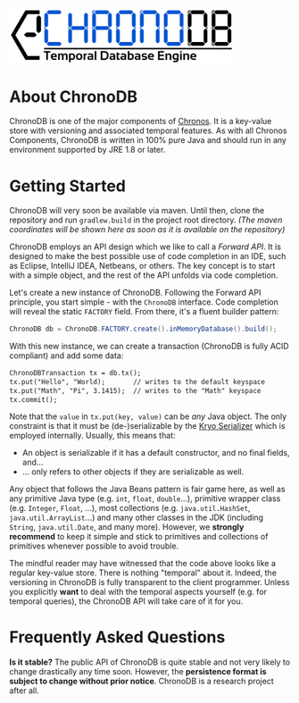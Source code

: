 <img src="https://github.com/MartinHaeusler/chronos/blob/master/readmeResources/chronoDBLogo.png" width="400">

About ChronoDB
==============

ChronoDB is one of the major components of [Chronos](https://github.com/MartinHaeusler/chronos). It is a key-value store with versioning and associated temporal features. As with all Chronos Components, ChronoDB is written in 100% pure Java and should run in any environment supported by JRE 1.8 or later.

Getting Started
===============

ChronoDB will very soon be available via maven. Until then, clone the repository and run `gradlew.build` in the project root directory.
*(The maven coordinates will be shown here as soon as it is available on the repository)*

ChronoDB employs an API design which we like to call a *Forward API*. It is designed to make the best possible use of code completion in an IDE, such as Eclipse, IntelliJ IDEA, Netbeans, or others. The key concept is to start with a simple object, and the rest of the API unfolds via code completion.

Let's create a new instance of ChronoDB. Following the Forward API principle, you start simple - with the `ChronoDB` interface. Code completion will reveal the static `FACTORY` field. From there, it's a fluent builder pattern:
   
   ```java
   ChronoDB db = ChronoDB.FACTORY.create().inMemoryDatabase().build();
   ```
    
With this new instance, we can create a transaction (ChronoDB is fully ACID compliant) and add some data:

    ChronoDBTransaction tx = db.tx();
    tx.put("Hello", "World);       // writes to the default keyspace
    tx.put("Math", "Pi", 3.1415);  // writes to the "Math" keyspace
    tx.commit();

Note that the `value` in `tx.put(key, value)` can be *any* Java object. The only constraint is that it must be (de-)serializable by the [Kryo Serializer](https://github.com/EsotericSoftware/kryo) which is employed internally. Usually, this means that:
 - An object is serializable if it has a default constructor, and no final fields, and...
 - ... only refers to other objects if they are serializable as well.

Any object that follows the Java Beans pattern is fair game here, as well as any primitive Java type (e.g. `int`, `float`, `double`...), primitive wrapper class (e.g. `Integer`, `Float`, ...), most collections (e.g. `java.util.HashSet`, `java.util.ArrayList`...) and many other classes in the JDK (including `String`, `java.util.Date`, and many more). However, we **strongly recommend** to keep it simple and stick to primitives and collections of primitives whenever possible to avoid trouble.

The mindful reader may have witnessed that the code above looks like a regular key-value store. There is nothing "temporal" about it. Indeed, the versioning in ChronoDB is fully transparent to the client programmer. Unless you explicitly **want** to deal with the temporal aspects yourself (e.g. for temporal queries), the ChronoDB API will take care of it for you.




Frequently Asked Questions
==========================

**Is it stable?**
The public API of ChronoDB is quite stable and not very likely to change drastically any time soon. However, the **persistence format is subject to change without prior notice**. ChronoDB is a research project after all.
